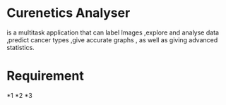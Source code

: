 # Curenetics Analyser 
is a multitask application that can label Images ,explore and analyse data ,predict cancer types ,give accurate graphs , as well as giving advanced statistics.

# Requirement

 
 *1
 *2
 *3
 
